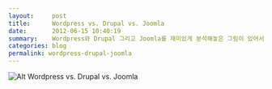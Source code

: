 ```yaml
---
layout:     post
title:      Wordpress vs. Drupal vs. Joomla
date:       2012-06-15 10:40:19
summary:    Wordpress와 Drupal 그리고 Joomla를 재미있게 분석해놓은 그림이 있어서 소개해본다.
categories: blog
permalink: wordpress-drupal-joomla
---
```



![Alt Wordpress vs. Drupal vs. Joomla](http://kalkin7blog.tistory.com/attachment/cfile22.uf@156630374FDB07E43247CE.jpg)